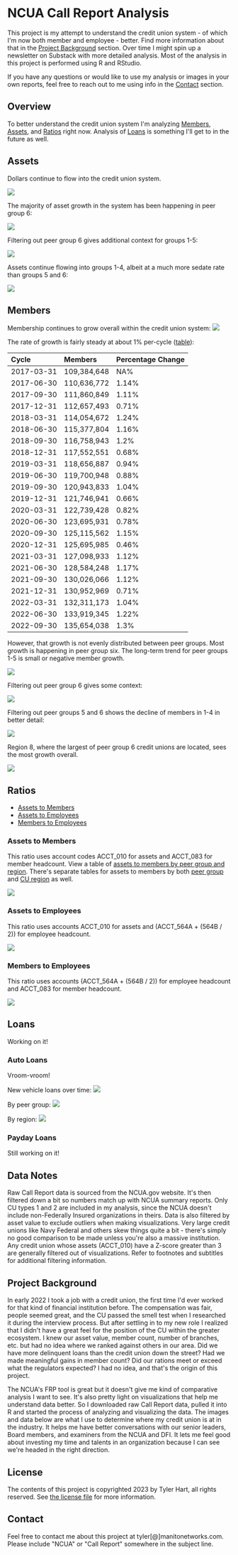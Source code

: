 # NCUA Call Report Analysis

This project is my attempt to understand the credit union system - of which I'm now both member and employee - better. Find more information about that in the [Project Background](#Project-Background) section. Over time I might spin up a newsletter on Substack with more detailed analysis. Most of the analysis in this project is performed using R and RStudio. 

If you have any questions or would like to use my analysis or images in your own reports, feel free to reach out to me using info in the [Contact](#Contact) section.

## Overview

To better understand the credit union system I'm analyzing [Members](#Members), [Assets](#Assets), and [Ratios](#Ratios) right now. Analysis of [Loans](#Loans) is something I'll get to in the future as well.

## Assets

Dollars continue to flow into the credit union system.

![](./Figures/plot.TotalAssetsOverTime.png)

The majority of asset growth in the system has been happening in peer group 6:

![](./Figures/plot.TotalAssetsOverTimeByPeer.png)

Filtering out peer group 6 gives additional context for groups 1-5:

![](./Figures/plot.TotalAssetsOverTimeByPeerNoSix.png)

Assets continue flowing into groups 1-4, albeit at a much more sedate rate than groups 5 and 6:

![](./Figures/plot.TotalAssetsOverTimeByRegion.png)



## Members

Membership continues to grow overall within the credit union system:
![](./Figures/plot.MembersOverTime.png)

The rate of growth is fairly steady at about 1% per-cycle ([table](./Tables/MemberCountByCycle.md)): 

|Cycle      |Members     |Percentage Change |
|:----------|:-----------|:-----------------|
|2017-03-31 |109,384,648 |NA%               |
|2017-06-30 |110,636,772 |1.14%             |
|2017-09-30 |111,860,849 |1.11%             |
|2017-12-31 |112,657,493 |0.71%             |
|2018-03-31 |114,054,672 |1.24%             |
|2018-06-30 |115,377,804 |1.16%             |
|2018-09-30 |116,758,943 |1.2%              |
|2018-12-31 |117,552,551 |0.68%             |
|2019-03-31 |118,656,887 |0.94%             |
|2019-06-30 |119,700,948 |0.88%             |
|2019-09-30 |120,943,833 |1.04%             |
|2019-12-31 |121,746,941 |0.66%             |
|2020-03-31 |122,739,428 |0.82%             |
|2020-06-30 |123,695,931 |0.78%             |
|2020-09-30 |125,115,562 |1.15%             |
|2020-12-31 |125,695,985 |0.46%             |
|2021-03-31 |127,098,933 |1.12%             |
|2021-06-30 |128,584,248 |1.17%             |
|2021-09-30 |130,026,066 |1.12%             |
|2021-12-31 |130,952,969 |0.71%             |
|2022-03-31 |132,311,173 |1.04%             |
|2022-06-30 |133,919,345 |1.22%             |
|2022-09-30 |135,654,038 |1.3%              |

However, that growth is not evenly distributed between peer groups. Most growth is happening in peer group six. The long-term trend for peer groups 1-5 is small or negative member growth.

![](./Figures/plot.MembersOverTimeByPeer.png)

Filtering out peer group 6 gives some context:

![](./Figures/plot.MembersOverTimeByPeerNoSix.png)

Filtering out peer groups 5 and 6 shows the decline of members in 1-4 in better detail:

![](./Figures/plot.MembersOverTimeByPeerNoFiveSix.png)

Region 8, where the largest of peer group 6 credit unions are located, sees the most growth overall.

![](./Figures/plot.MembersOverTimeByRegion.png)

## Ratios

* [Assets to Members](#Assets-to-Members)
* [Assets to Employees](#Assets-to-Employees)
* [Members to Employees](#Members-to-Employees)

### Assets to Members
This ratio uses account codes ACCT_010 for assets and ACCT_083 for member headcount. View a table of [assets to members by peer group and region](./Tables/AssetsToMembersByPeerRegion.md). There's separate tables for assets to members by both [peer group](./Tables/AssetsToMembersByPeerGroup.md) and [CU region](./Tables/AssetsToMembersByRegion.md) as well.

![](./Figures/plot.AssetsToMembers.png)

### Assets to Employees
This ratio uses accounts ACCT_010 for assets and (ACCT_564A + (564B / 2)) for employee headcount.

![](./Figures/plot.AssetsToEmployees.png)

### Members to Employees
This ratio uses accounts (ACCT_564A + (564B / 2)) for employee headcount and ACCT_083 for member headcount.

![](./Figures/plot.MembersToEmployees.png)

## Loans

Working on it!

### Auto Loans

Vroom-vroom!

New vehicle loans over time:
![](./Figures/plot.AmountNewVehLoansOverTime.png)

By peer group:
![](./Figures/plot.AmountNewVehLoansOverTimeByPeer.png)

By region:
![](./Figures/plot.AmountNewVehLoansOverTimeByRegion.png)


### Payday Loans

Still working on it!

## Data Notes
Raw Call Report data is sourced from the NCUA.gov website. It's then filtered down a bit so numbers match up with NCUA summary reports. Only CU types 1 and 2 are included in my analysis, since the NCUA doesn't include non-Federally Insured organizations in theirs. Data is also filtered by asset value to exclude outliers when making visualizations. Very large credit unions like Navy Federal and others skew things quite a bit - there's simply no good comparison to be made unless you're also a massive institution. Any credit union whose assets (ACCT_010) have a Z-score greater than 3 are generally filtered out of visualizations. Refer to footnotes and subtitles for additional filtering information.

## Project Background

In early 2022 I took a job with a credit union, the first time I'd ever worked for that kind of financial institution before. The compensation was fair, people seemed great, and the CU passed the smell test when I researched it during the interview process. But after settling in to my new role I realized that I didn't have a great feel for the position of the CU within the greater ecosystem. I knew our asset value, member count, number of branches, etc. but had no idea where we ranked against others in our area. Did we have more delinquent loans than the credit union down the street? Had we made meaningful gains in member count? Did our rations meet or exceed what the regulators expected? I had no idea, and that's the origin of this project.

The NCUA's FRP tool is great but it doesn't give me kind of comparative analysis I want to see. It's also pretty light on visualizations that help me understand data better. So I downloaded raw Call Report data, pulled it into R and started the process of analyzing and visualizing the data. The images and data below are what I use to determine where my credit union is at in the industry. It helps me have better conversations with our senior leaders, Board members, and examiners from the NCUA and DFI. It lets me feel good about investing my time and talents in an organization because I can see we're headed in the right direction.

## License

The contents of this project is copyrighted 2023 by Tyler Hart, all rights reserved. See [the license file](./LICENSE.md) for more information.

## Contact
Feel free to contact me about this project at tyler[@]manitonetworks.com. Please include "NCUA" or "Call Report" somewhere in the subject line.
